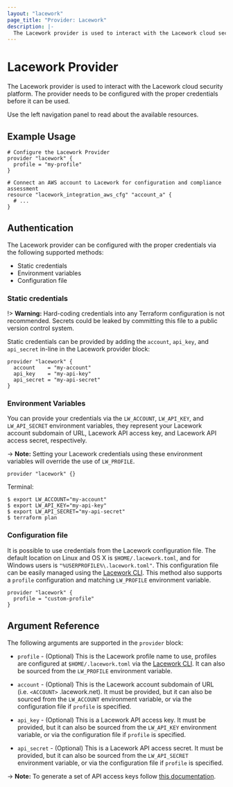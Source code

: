 ```yaml
---
layout: "lacework"
page_title: "Provider: Lacework"
description: |-
  The Lacework provider is used to interact with the Lacework cloud security platform.
---
```


# Lacework Provider

The Lacework provider is used to interact with the Lacework cloud security platform.
The provider needs to be configured with the proper credentials before it can be used.

Use the left navigation panel to read about the available resources.

## Example Usage

```hcl
# Configure the Lacework Provider
provider "lacework" {
  profile = "my-profile"
}

# Connect an AWS account to Lacework for configuration and compliance assessment
resource "lacework_integration_aws_cfg" "account_a" {
  # ...
}
```

## Authentication
The Lacework provider can be configured with the proper credentials via the following supported methods:

* Static credentials
* Environment variables
* Configuration file

### Static credentials
!> **Warning:** Hard-coding credentials into any Terraform configuration is not
recommended. Secrets could be leaked by committing this file to a public version
control system.

Static credentials can be provided by adding the `account`, `api_key`, and `api_secret` in-line in the
Lacework provider block:

```hcl
provider "lacework" {
  account    = "my-account"
  api_key    = "my-api-key"
  api_secret = "my-api-secret"
}
```

### Environment Variables
You can provide your credentials via the `LW_ACCOUNT`, `LW_API_KEY`, and `LW_API_SECRET` environment
variables, they represent your Lacework account subdomain of URL, Lacework API access key, and Lacework
API access secret, respectively.

-> **Note:** Setting your Lacework credentials using these environment variables will override the use of `LW_PROFILE`.

```hcl
provider "lacework" {}
```

Terminal:
```
$ export LW_ACCOUNT="my-account"
$ export LW_API_KEY="my-api-key"
$ export LW_API_SECRET="my-api-secret"
$ terraform plan
```

### Configuration file
It is possible to use credentials from the Lacework configuration file. The default location on Linux and OS X
is `$HOME/.lacework.toml`, and for Windows users is `"%USERPROFILE%\.lacework.toml"`. This configuration file
can be easily managed using the [Lacework CLI](https://github.com/lacework/go-sdk/wiki/CLI-Documentation). This
method also supports a `profile` configuration and matching `LW_PROFILE` environment variable.

```hcl
provider "lacework" {
  profile = "custom-profile"
}
```

## Argument Reference

The following arguments are supported in the `provider` block:

* `profile` - (Optional) This is the Lacework profile name to use, profiles are configured
  at `$HOME/.lacework.toml` via the [Lacework CLI](https://github.com/lacework/go-sdk/wiki/CLI-Documentation).
  It can also be sourced from the `LW_PROFILE` environment variable.

* `account` - (Optional) This is the Lacework account subdomain of URL (i.e. `<ACCOUNT>`
  .lacework.net). It must be provided, but it can also be sourced from the `LW_ACCOUNT`
  environment variable, or via the configuration file if `profile` is specified.

* `api_key` - (Optional) This is a Lacework API access key. It must be provided, but it can
  also be sourced from the `LW_API_KEY` environment variable, or via the configuration file
  if `profile` is specified.

* `api_secret` - (Optional) This is a Lacework API access secret. It must be provided, but it
  can also be sourced from the `LW_API_SECRET` environment variable, or via the configuration
  file if `profile` is specified.

-> **Note:** To generate a set of API access keys follow [this documentation](https://support.lacework.com/hc/en-us/articles/360011403853-Generate-API-Access-Keys-and-Tokens).
